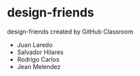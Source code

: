 # design-friends
design-friends created by GitHub Classroom

- Juan Laredo
- Salvador Hilares
- Rodrigo Carlos
- Jean Melendez
